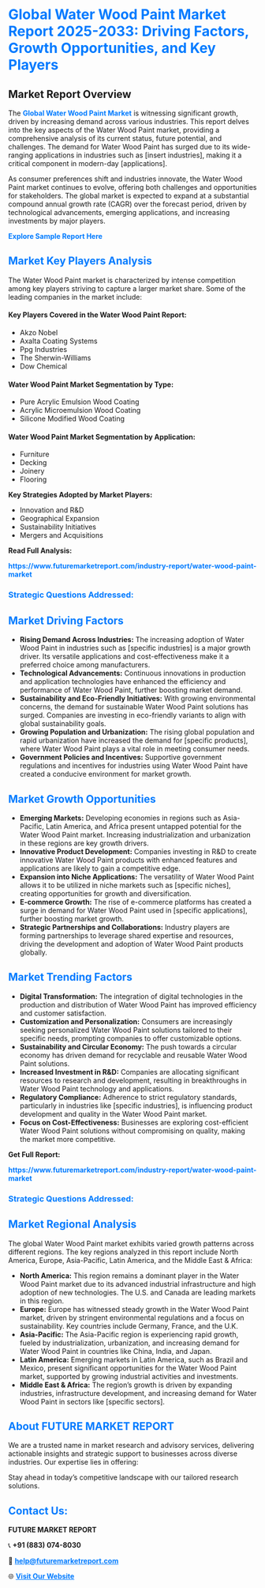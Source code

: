 <h1 style="color: #007BFF;">Global Water Wood Paint Market Report 2025-2033: Driving Factors, Growth Opportunities, and Key Players</h1>

<section id="overview">
<h2>Market Report Overview</h2>
<p>The <a href="https://www.futuremarketreport.com/industry-report/water-wood-paint-market" style="color: #007BFF; text-decoration: none;"><strong>Global Water Wood Paint Market</strong></a> is witnessing significant growth, driven by increasing demand across various industries. This report delves into the key aspects of the Water Wood Paint market, providing a comprehensive analysis of its current status, future potential, and challenges. The demand for Water Wood Paint has surged due to its wide-ranging applications in industries such as [insert industries], making it a critical component in modern-day [applications].</p>
<p>As consumer preferences shift and industries innovate, the Water Wood Paint market continues to evolve, offering both challenges and opportunities for stakeholders. The global market is expected to expand at a substantial compound annual growth rate (CAGR) over the forecast period, driven by technological advancements, emerging applications, and increasing investments by major players.</p>
</section>

<section id="overview">
<p><a href="https://www.futuremarketreport.com/request-sample/reportId=31010" style="color: #007BFF; text-decoration: none;"><strong>Explore Sample Report Here</strong></a></p>
</section>

<section id="key-players">
<h2 style="color: #007BFF;">Market Key Players Analysis</h2>
<p>The Water Wood Paint market is characterized by intense competition among key players striving to capture a larger market share. Some of the leading companies in the market include:</p>
<h4>Key Players Covered in the Water Wood Paint Report:</h4>
<ul><li>Akzo Nobel</li><li>Axalta Coating Systems</li><li>Ppg Industries</li><li>The Sherwin-Williams</li><li>Dow Chemical</li></ul>
<h4>Water Wood Paint Market Segmentation by Type:</h4>
<ul><li>Pure Acrylic Emulsion Wood Coating</li><li>Acrylic Microemulsion Wood Coating</li><li>Silicone Modified Wood Coating</li></ul>

<h4>Water Wood Paint Market Segmentation by Application:</h4>
<ul><li>Furniture</li><li>Decking</li><li>Joinery</li><li>Flooring</li></ul>
<p><strong>Key Strategies Adopted by Market Players:</strong></p>
<ul>
<li>Innovation and R&D</li>
<li>Geographical Expansion</li>
<li>Sustainability Initiatives</li>
<li>Mergers and Acquisitions</li>
</ul>
</section>

<section>
<p><strong>Read Full Analysis: </strong></p><a href="https://www.futuremarketreport.com/industry-report/water-wood-paint-market" style="color: #007BFF; text-decoration: none;"><strong>https://www.futuremarketreport.com/industry-report/water-wood-paint-market</strong></a>
<h3 style="color: #007BFF;">Strategic Questions Addressed:</h3>
</section>

<section id="driving-factors">
<h2 style="color: #007BFF;">Market Driving Factors</h2>
<ul>
<li><strong>Rising Demand Across Industries:</strong> The increasing adoption of Water Wood Paint in industries such as [specific industries] is a major growth driver. Its versatile applications and cost-effectiveness make it a preferred choice among manufacturers.</li>
<li><strong>Technological Advancements:</strong> Continuous innovations in production and application technologies have enhanced the efficiency and performance of Water Wood Paint, further boosting market demand.</li>
<li><strong>Sustainability and Eco-Friendly Initiatives:</strong> With growing environmental concerns, the demand for sustainable Water Wood Paint solutions has surged. Companies are investing in eco-friendly variants to align with global sustainability goals.</li>
<li><strong>Growing Population and Urbanization:</strong> The rising global population and rapid urbanization have increased the demand for [specific products], where Water Wood Paint plays a vital role in meeting consumer needs.</li>
<li><strong>Government Policies and Incentives:</strong> Supportive government regulations and incentives for industries using Water Wood Paint have created a conducive environment for market growth.</li>
</ul>
</section>

<section id="growth-opportunities">
<h2 style="color: #007BFF;">Market Growth Opportunities</h2>
<ul>
<li><strong>Emerging Markets:</strong> Developing economies in regions such as Asia-Pacific, Latin America, and Africa present untapped potential for the Water Wood Paint market. Increasing industrialization and urbanization in these regions are key growth drivers.</li>
<li><strong>Innovative Product Development:</strong> Companies investing in R&D to create innovative Water Wood Paint products with enhanced features and applications are likely to gain a competitive edge.</li>
<li><strong>Expansion into Niche Applications:</strong> The versatility of Water Wood Paint allows it to be utilized in niche markets such as [specific niches], creating opportunities for growth and diversification.</li>
<li><strong>E-commerce Growth:</strong> The rise of e-commerce platforms has created a surge in demand for Water Wood Paint used in [specific applications], further boosting market growth.</li>
<li><strong>Strategic Partnerships and Collaborations:</strong> Industry players are forming partnerships to leverage shared expertise and resources, driving the development and adoption of Water Wood Paint products globally.</li>
</ul>
</section>

<section id="trending-factors">
<h2 style="color: #007BFF;">Market Trending Factors</h2>
<ul>
<li><strong>Digital Transformation:</strong> The integration of digital technologies in the production and distribution of Water Wood Paint has improved efficiency and customer satisfaction.</li>
<li><strong>Customization and Personalization:</strong> Consumers are increasingly seeking personalized Water Wood Paint solutions tailored to their specific needs, prompting companies to offer customizable options.</li>
<li><strong>Sustainability and Circular Economy:</strong> The push towards a circular economy has driven demand for recyclable and reusable Water Wood Paint solutions.</li>
<li><strong>Increased Investment in R&D:</strong> Companies are allocating significant resources to research and development, resulting in breakthroughs in Water Wood Paint technology and applications.</li>
<li><strong>Regulatory Compliance:</strong> Adherence to strict regulatory standards, particularly in industries like [specific industries], is influencing product development and quality in the Water Wood Paint market.</li>
<li><strong>Focus on Cost-Effectiveness:</strong> Businesses are exploring cost-efficient Water Wood Paint solutions without compromising on quality, making the market more competitive.</li>
</ul>
</section>

<section>
<p><strong>Get Full Report: </strong></p><a href="https://www.futuremarketreport.com/industry-report/water-wood-paint-market" style="color: #007BFF; text-decoration: none;"><strong>https://www.futuremarketreport.com/industry-report/water-wood-paint-market</strong></a>
<h3 style="color: #007BFF;">Strategic Questions Addressed:</h3>
</section>


<section id="regional-analysis">
<h2 style="color: #007BFF;">Market Regional Analysis</h2>
<p>The global Water Wood Paint market exhibits varied growth patterns across different regions. The key regions analyzed in this report include North America, Europe, Asia-Pacific, Latin America, and the Middle East & Africa:</p>
<ul>
<li><strong>North America:</strong> This region remains a dominant player in the Water Wood Paint market due to its advanced industrial infrastructure and high adoption of new technologies. The U.S. and Canada are leading markets in this region.</li>
<li><strong>Europe:</strong> Europe has witnessed steady growth in the Water Wood Paint market, driven by stringent environmental regulations and a focus on sustainability. Key countries include Germany, France, and the U.K.</li>
<li><strong>Asia-Pacific:</strong> The Asia-Pacific region is experiencing rapid growth, fueled by industrialization, urbanization, and increasing demand for Water Wood Paint in countries like China, India, and Japan.</li>
<li><strong>Latin America:</strong> Emerging markets in Latin America, such as Brazil and Mexico, present significant opportunities for the Water Wood Paint market, supported by growing industrial activities and investments.</li>
<li><strong>Middle East & Africa:</strong> The region’s growth is driven by expanding industries, infrastructure development, and increasing demand for Water Wood Paint in sectors like [specific sectors].</li>
</ul>
</section>

<footer>
<h2 style="color: #007BFF;">About FUTURE MARKET REPORT</h2>
<p>We are a trusted name in market research and advisory services, delivering actionable insights and strategic support to businesses across diverse industries. Our expertise lies in offering:</p>

<p>Stay ahead in today’s competitive landscape with our tailored research solutions.</p>

<h2 style="color: #007BFF;">Contact Us:</h2>
<p><strong>FUTURE MARKET REPORT</strong></p>
<p>📞 <strong>+91 (883) 074-8030</strong></p>
<p>📧 <strong><a href="mailto:help@futuremarketreport.com" style="color: #007BFF;">help@futuremarketreport.com</a></strong></p>
<p>🌐 <strong><a href="https://www.futuremarketreport.com/" style="color: #007BFF;">Visit Our Website</a></strong></p>
</footer>